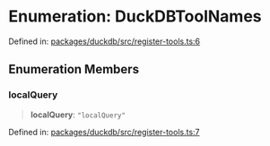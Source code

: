 # Enumeration: DuckDBToolNames

Defined in: [packages/duckdb/src/register-tools.ts:6](https://github.com/GeoDaCenter/openassistant/blob/2c7e2a603db0fcbd6603996e5ea15006191c5f7f/packages/duckdb/src/register-tools.ts#L6)

## Enumeration Members

### localQuery

> **localQuery**: `"localQuery"`

Defined in: [packages/duckdb/src/register-tools.ts:7](https://github.com/GeoDaCenter/openassistant/blob/2c7e2a603db0fcbd6603996e5ea15006191c5f7f/packages/duckdb/src/register-tools.ts#L7)
